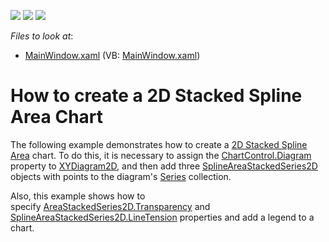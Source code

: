 <!-- default badges list -->
![](https://img.shields.io/endpoint?url=https://codecentral.devexpress.com/api/v1/VersionRange/128569297/14.2.3%2B)
[![](https://img.shields.io/badge/Open_in_DevExpress_Support_Center-FF7200?style=flat-square&logo=DevExpress&logoColor=white)](https://supportcenter.devexpress.com/ticket/details/T172206)
[![](https://img.shields.io/badge/📖_How_to_use_DevExpress_Examples-e9f6fc?style=flat-square)](https://docs.devexpress.com/GeneralInformation/403183)
<!-- default badges end -->
<!-- default file list -->
*Files to look at*:

* [MainWindow.xaml](./CS/StackedSplineAreaChart/MainWindow.xaml) (VB: [MainWindow.xaml](./VB/StackedSplineAreaChart/MainWindow.xaml))
<!-- default file list end -->
# How to create a 2D Stacked Spline Area Chart

The following example demonstrates how to create a [2D Stacked Spline Area](https://docs.devexpress.com/WPF/17681/controls-and-libraries/charts-suite/chart-control/fundamentals/series-fundamentals/2d-series-types/area-series/stacked-spline-area?p=netframework) chart. To do this, it is necessary to assign the [ChartControl.Diagram](https://docs.devexpress.com/WPF/DevExpress.Xpf.Charts.ChartControl.Diagram?p=netframework) property to [XYDiagram2D](https://docs.devexpress.com/WPF/DevExpress.Xpf.Charts.XYDiagram2D?p=netframework), and then add three [SplineAreaStackedSeries2D](https://docs.devexpress.com/WPF/DevExpress.Xpf.Charts.SplineAreaStackedSeries2D?p=netframework) objects with points to the diagram's [Series](https://docs.devexpress.com/WPF/DevExpress.Xpf.Charts.Diagram.Series?p=netframework) collection.

Also, this example shows how to specify [AreaStackedSeries2D.Transparency](https://docs.devexpress.com/WPF/DevExpress.Xpf.Charts.AreaStackedSeries2D.Transparency?p=netframework) and [SplineAreaStackedSeries2D.LineTension](https://docs.devexpress.com/WPF/DevExpress.Xpf.Charts.SplineAreaStackedSeries2D.LineTension?p=netframework) properties and add a legend to a chart.
